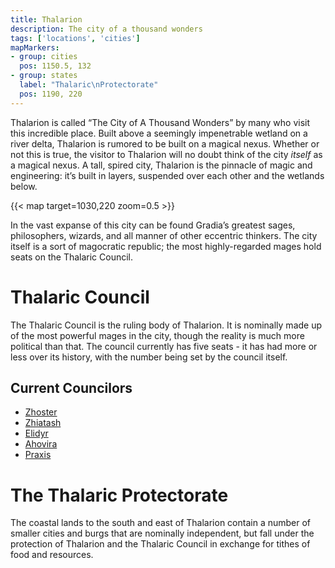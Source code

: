 ```yaml
---
title: Thalarion
description: The city of a thousand wonders
tags: ['locations', 'cities']
mapMarkers:
- group: cities
  pos: 1150.5, 132
- group: states
  label: "Thalaric\nProtectorate"
  pos: 1190, 220
---
```


Thalarion is called “The City of A Thousand Wonders” by many who visit this
incredible place. Built above a seemingly impenetrable wetland on a river delta,
Thalarion is rumored to be built on a magical nexus. Whether or not this is
true, the visitor to Thalarion will no doubt think of the city _itself_ as a
magical nexus. A tall, spired city, Thalarion is the pinnacle of magic and
engineering: it’s built in layers, suspended over each other and the wetlands
below.

{{< map target=1030,220 zoom=0.5 >}}

In the vast expanse of this city can be found Gradia’s greatest sages,
philosophers, wizards, and all manner of other eccentric thinkers. The city
itself is a sort of magocratic republic; the most highly-regarded mages hold
seats on the Thalaric Council.

# Thalaric Council

The Thalaric Council is the ruling body of Thalarion. It is nominally made up of
the most powerful mages in the city, though the reality is much more political
than that. The council currently has five seats - it has had more or less over
its history, with the number being set by the council itself.

## Current Councilors

- [Zhoster](/pages/Zhoster)
- [Zhiatash](/pages/Zhiatash)
- [Elidyr](/pages/Elidyr)
- [Ahovira](/pages/Ahovira)
- [Praxis](/pages/Praxis)

# The Thalaric Protectorate

The coastal lands to the south and east of Thalarion contain a number of smaller
cities and burgs that are nominally independent, but fall under the protection
of Thalarion and the Thalaric Council in exchange for tithes of food and
resources.